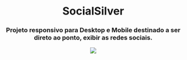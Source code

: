 <h1 align="center">
  SocialSilver
</h1>

<div align="center">
  <h3>Projeto responsivo para Desktop e Mobile destinado a ser direto ao ponto, exibir as redes sociais.</h3>
  <img src="https://user-images.githubusercontent.com/106023084/180673212-095b2009-75c2-449f-bde9-076b460a7535.png">
</div>

